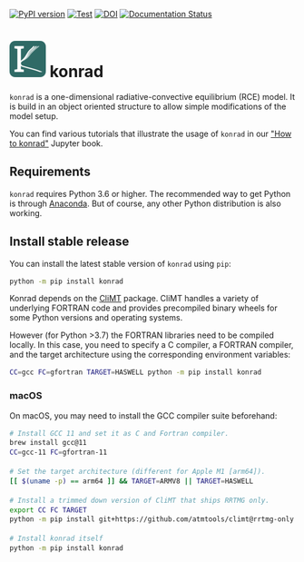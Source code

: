[![PyPI version](https://badge.fury.io/py/konrad.svg)](https://badge.fury.io/py/konrad)
[![Test](https://github.com/atmtools/konrad/workflows/Test/badge.svg?branch=master)](https://github.com/atmtools/konrad/commits/master)
[![DOI](https://zenodo.org/badge/DOI/10.5281/zenodo.1313687.svg)](https://doi.org/10.5281/zenodo.1313687)
[![Documentation Status](https://readthedocs.org/projects/konrad/badge/?version=latest)](https://konrad.readthedocs.io/en/latest/?badge=latest)

# ![Logo](howto/images/konrad-logo_64.png) konrad

``konrad`` is a one-dimensional radiative-convective equilibrium (RCE) model.
It is build in an object oriented structure to allow simple modifications of
the model setup.

You can find various tutorials that illustrate the usage of ``konrad`` in our
["How to konrad"](https://atmtools.github.io/konrad) Jupyter book.

## Requirements
``konrad`` requires Python 3.6 or higher. The recommended way to get
Python is through [Anaconda](https://www.continuum.io/downloads).
But of course, any other Python distribution is also working.

## Install stable release
You can install the latest stable version of ``konrad`` using ``pip``:
```bash
python -m pip install konrad
```

Konrad depends on the [CliMT](https://github.com/CliMT/climt) package.
CliMT handles a variety of underlying FORTRAN code and provides precompiled
binary wheels for some Python versions and operating systems.

However (for Python >3.7) the FORTRAN libraries need to be compiled locally.
In this case, you need to specify a C compiler, a FORTRAN compiler, and the
target architecture using the corresponding environment variables:
```bash
CC=gcc FC=gfortran TARGET=HASWELL python -m pip install konrad
```

### macOS
On macOS, you may need to install the GCC compiler suite beforehand:
```bash
# Install GCC 11 and set it as C and Fortran compiler.
brew install gcc@11
CC=gcc-11 FC=gfortran-11

# Set the target architecture (different for Apple M1 [arm64]).
[[ $(uname -p) == arm64 ]] && TARGET=ARMV8 || TARGET=HASWELL

# Install a trimmed down version of CliMT that ships RRTMG only.
export CC FC TARGET
python -m pip install git+https://github.com/atmtools/climt@rrtmg-only

# Install konrad itself
python -m pip install konrad
```
